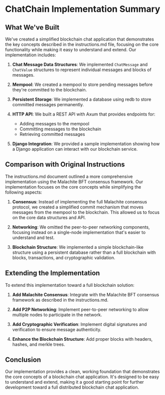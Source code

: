 # ChatChain Implementation Summary

## What We've Built

We've created a simplified blockchain chat application that demonstrates the key concepts described in the instructions.md file, focusing on the core functionality while making it easy to understand and extend. Our implementation includes:

1. **Chat Message Data Structures**: We implemented `ChatMessage` and `ChatValue` structures to represent individual messages and blocks of messages.

2. **Mempool**: We created a mempool to store pending messages before they're committed to the blockchain.

3. **Persistent Storage**: We implemented a database using redb to store committed messages permanently.

4. **HTTP API**: We built a REST API with Axum that provides endpoints for:
   - Adding messages to the mempool
   - Committing messages to the blockchain
   - Retrieving committed messages

5. **Django Integration**: We provided a sample implementation showing how a Django application can interact with our blockchain service.

## Comparison with Original Instructions

The instructions.md document outlined a more comprehensive implementation using the Malachite BFT consensus framework. Our implementation focuses on the core concepts while simplifying the following aspects:

1. **Consensus**: Instead of implementing the full Malachite consensus protocol, we created a simplified commit mechanism that moves messages from the mempool to the blockchain. This allowed us to focus on the core data structures and API.

2. **Networking**: We omitted the peer-to-peer networking components, focusing instead on a single-node implementation that's easier to understand and test.

3. **Blockchain Structure**: We implemented a simple blockchain-like structure using a persistent database rather than a full blockchain with blocks, transactions, and cryptographic validation.

## Extending the Implementation

To extend this implementation toward a full blockchain solution:

1. **Add Malachite Consensus**: Integrate with the Malachite BFT consensus framework as described in the instructions.md.

2. **Add P2P Networking**: Implement peer-to-peer networking to allow multiple nodes to participate in the network.

3. **Add Cryptographic Verification**: Implement digital signatures and verification to ensure message authenticity.

4. **Enhance the Blockchain Structure**: Add proper blocks with headers, hashes, and merkle trees.

## Conclusion

Our implementation provides a clean, working foundation that demonstrates the core concepts of a blockchain chat application. It's designed to be easy to understand and extend, making it a good starting point for further development toward a full distributed blockchain chat application. 